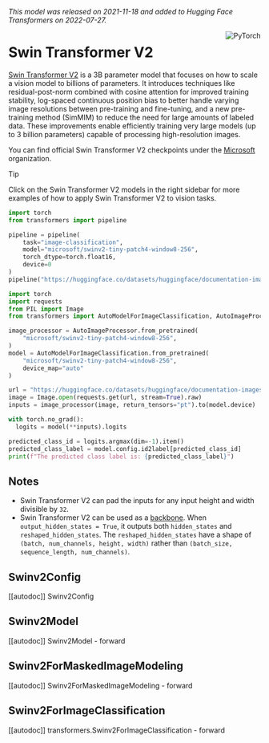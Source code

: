 <!--Copyright 2022 The HuggingFace Team. All rights reserved.

Licensed under the Apache License, Version 2.0 (the "License"); you may not use this file except in compliance with
the License. You may obtain a copy of the License at

http://www.apache.org/licenses/LICENSE-2.0

Unless required by applicable law or agreed to in writing, software distributed under the License is distributed on
an "AS IS" BASIS, WITHOUT WARRANTIES OR CONDITIONS OF ANY KIND, either express or implied. See the License for the
specific language governing permissions and limitations under the License.

⚠️ Note that this file is in Markdown but contain specific syntax for our doc-builder (similar to MDX) that may not be
rendered properly in your Markdown viewer.

-->
*This model was released on 2021-11-18 and added to Hugging Face Transformers on 2022-07-27.*

<div style="float: right;">
    <div class="flex flex-wrap space-x-1">
        <img alt="PyTorch" src="https://img.shields.io/badge/PyTorch-DE3412?style=flat&logo=pytorch&logoColor=white">
    </div>
</div>

# Swin Transformer V2

[Swin Transformer V2](https://huggingface.co/papers/2111.09883) is a 3B parameter model that focuses on how to scale a vision model to billions of parameters. It introduces techniques like residual-post-norm combined with cosine attention for improved training stability, log-spaced continuous position bias to better handle varying image resolutions between pre-training and fine-tuning, and a new pre-training method (SimMIM) to reduce the need for large amounts of labeled data. These improvements enable efficiently training very large models (up to 3 billion parameters) capable of processing high-resolution images.

You can find official Swin Transformer V2 checkpoints under the [Microsoft](https://huggingface.co/microsoft?search_models=swinv2) organization.

> [!TIP]
> Click on the Swin Transformer V2 models in the right sidebar for more examples of how to apply Swin Transformer V2 to vision tasks.

<hfoptions id="usage">
<hfoption id="Pipeline">

```py
import torch
from transformers import pipeline

pipeline = pipeline(
    task="image-classification",
    model="microsoft/swinv2-tiny-patch4-window8-256",
    torch_dtype=torch.float16,
    device=0
)
pipeline("https://huggingface.co/datasets/huggingface/documentation-images/resolve/main/pipeline-cat-chonk.jpeg")
```

</hfoption>

<hfoption id="AutoModel">

```py
import torch
import requests
from PIL import Image
from transformers import AutoModelForImageClassification, AutoImageProcessor

image_processor = AutoImageProcessor.from_pretrained(
    "microsoft/swinv2-tiny-patch4-window8-256",
)
model = AutoModelForImageClassification.from_pretrained(
    "microsoft/swinv2-tiny-patch4-window8-256",
    device_map="auto"
)

url = "https://huggingface.co/datasets/huggingface/documentation-images/resolve/main/pipeline-cat-chonk.jpeg"
image = Image.open(requests.get(url, stream=True).raw)
inputs = image_processor(image, return_tensors="pt").to(model.device)

with torch.no_grad():
  logits = model(**inputs).logits

predicted_class_id = logits.argmax(dim=-1).item()
predicted_class_label = model.config.id2label[predicted_class_id]
print(f"The predicted class label is: {predicted_class_label}")
```

</hfoption>
</hfoptions>

## Notes

- Swin Transformer V2 can pad the inputs for any input height and width divisible by `32`. 
- Swin Transformer V2 can be used as a [backbone](../backbones). When `output_hidden_states = True`, it outputs both `hidden_states` and `reshaped_hidden_states`. The `reshaped_hidden_states` have a shape of `(batch, num_channels, height, width)` rather than `(batch_size, sequence_length, num_channels)`.

## Swinv2Config

[[autodoc]] Swinv2Config

## Swinv2Model

[[autodoc]] Swinv2Model
    - forward

## Swinv2ForMaskedImageModeling

[[autodoc]] Swinv2ForMaskedImageModeling
    - forward

## Swinv2ForImageClassification

[[autodoc]] transformers.Swinv2ForImageClassification
    - forward
